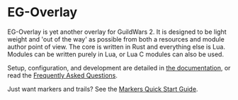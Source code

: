 # EG-Overlay

EG-Overlay is yet another overlay for GuildWars 2. It is designed to be light weight and 'out of the way' as possible from both a resources and module author point of view. The core is written in Rust and everything else is Lua. Modules can be written purely in Lua, or Lua C modules can also be used.

Setup, configuration, and development are detailed in [the documentation](https://the-eg.github.io/EG-Overlay), or read the [Frequently Asked Questions](https://the-eg.github.io/EG-Overlay/docs/faq.html).

Just want markers and trails? See the [Markers Quick Start Guide](https://the-eg.github.io/EG-Overlay/src/lua/markers/markers.html#markers-quick-start).
